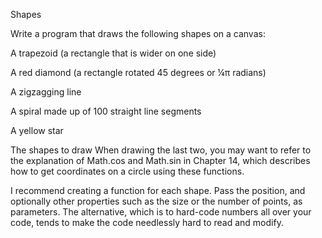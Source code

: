 Shapes


Write a program that draws the following shapes on a canvas:

A trapezoid (a rectangle that is wider on one side)

A red diamond (a rectangle rotated 45 degrees or ¼π radians)

A zigzagging line

A spiral made up of 100 straight line segments

A yellow star

The shapes to draw
When drawing the last two, you may want to refer to the explanation of Math.cos and Math.sin in Chapter 14, which describes how to get coordinates on a circle using these functions.

I recommend creating a function for each shape. Pass the position, and optionally other properties such as the size or the number of points, as parameters. The alternative, which is to hard-code numbers all over your code, tends to make the code needlessly hard to read and modify.

<canvas width="600" height="200"></canvas>
<script>
  let cx = document.querySelector("canvas").getContext("2d");

  // Your code here.
</script>
